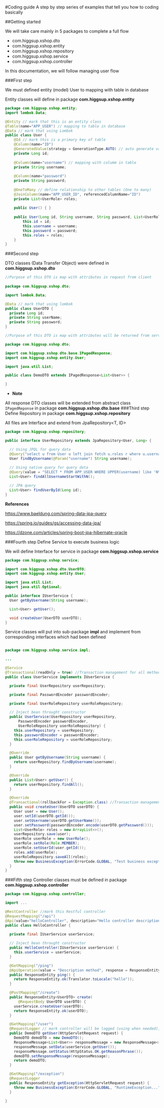 #Coding guide
A step by step series of examples that tell you how to coding basically

##Getting started

We will take care mainly in 5 packages to complete a full flow

* com.higgsup.xshop.dto 
* com.higgsup.xshop.entity 
* com.higgsup.xshop.repository
* com.higgsup.xshop.service
* com.higgsup.xshop.controller

In this documentation, we will follow managing user flow

###First step

We must defined entity (model) User to mapping with table in database

Entity classes will define in package **com.higgsup.xshop.entity**

```Java
package com.higgsup.xshop.entity;
import lombok.Data;

@Entity // mark that this is an entity class
@Table(name="APP_USER") // mapping to table in database
@Data // mark that using Lombok
public class User {
    @Id // mark this is a primary key of table
    @Column(name="ID")
    @GeneratedValue(strategy = GenerationType.AUTO) // auto generate value when create new 
    private Long id;
    
    @Column(name="username") // mapping with columm in table
    private String username;
    
    @Column(name="password")
    private String password;
    
    @OneToMany // define relationship to other tables (One to many)
    @JoinColumn(name="APP_USER_ID", referencedColumnName="ID")
    private List<UserRole> roles;
    
    public User() { }
    
    public User(Long id, String username, String password, List<UserRole> roles) {
        this.id = id;
        this.username = username;
        this.password = password;
        this.roles = roles;
    }
}
```

###Second step

DTO classes (Data Transfer Object) were defined in **com.higgsup.xshop.dto**

```Java 
//Purpose of this DTO is map with attributes in request from client
 
package com.higgsup.xshop.dto;

import lombok.Data;

@Data // mark that using lombok
public class UserDTO {
  private Long id;
  private String userName;
  private String password;
}
```

```Java 
//Purpose of this DTO is map with attributes will be returned from server after business logic execution 

package com.higgsup.xshop.dto;

import com.higgsup.xshop.dto.base.IPagedResponse;
import com.higgsup.xshop.entity.User;

import java.util.List;

public class DemoDTO extends IPagedResponse<List<User>> {

}
```

* **Note**

All response DTO classes will be extended from abstract class `IPagedReponse` in package **com.higgsup.xshop.dto.base**
###Third step
Define Repository in package **com.higgsup.xshop.repository**

All files are Interface and extend from JpaRepository<T, ID>

```Java
package com.higgsup.xshop.repository;

public interface UserRepository extends JpaRepository<User, Long> {

  // Using JPQL for query data
  @Query("select u from User u left join fetch u.roles r where u.username=:username")
  User findByUsername(@Param("username") String username);
    
  // Using native query for query data
  @Query(value = "SELECT * FROM APP_USER WHERE UPPER(username) like 'N%' ", nativeQuery = true)
  List<User> findAllUsernameStartWithN();

  // JPA query
  List<User> findUserById(Long id);
}
```
**References**

https://www.baeldung.com/spring-data-jpa-query

https://spring.io/guides/gs/accessing-data-jpa/

https://dzone.com/articles/spring-boot-jpa-hibernate-oracle

###Fourth step
Define Service to execute business logic

We will define Interface for service in package **com.higgsup.xshop.service**

```Java
package com.higgsup.xshop.service;

import com.higgsup.xshop.dto.UserDTO;
import com.higgsup.xshop.entity.User;

import java.util.List;
import java.util.Optional;

public interface IUserService {
  User getByUsername(String username);

  List<User> getUser();

  void createUser(UserDTO userDTO);
}
```

Service classes will put into sub-package **impl** and implement from corresponding interfaces which had been defined
```Java

package com.higgsup.xshop.service.impl;

...

@Service
@Transactional(readOnly = true) //Transaction management for all method in service 
public class UserService implements IUserService {

  private final UserRepository userRepository;

  private final PasswordEncoder passwordEncoder;

  private final UserRoleRepository userRoleRepository;

  // Inject bean throught constructor
  public UserService(UserRepository userRepository,
      PasswordEncoder passwordEncoder,
      UserRoleRepository userRoleRepository) {
    this.userRepository = userRepository;
    this.passwordEncoder = passwordEncoder;
    this.userRoleRepository = userRoleRepository;
  }

  @Override
  public User getByUsername(String username) {
    return userRepository.findByUsername(username);
  }

  @Override
  public List<User> getUser() {
    return userRepository.findAll();
  }

  @Override
  @Transactional(rollbackFor = Exception.class) //Transaction management for specify method
  public void createUser(UserDTO userDTO) {
    User user = new User();
    user.setId(userDTO.getId());
    user.setUsername(userDTO.getUserName());
    user.setPassword(passwordEncoder.encode(userDTO.getPassword()));
    List<UserRole> roles = new ArrayList<>();
    userRepository.save(user);
    UserRole userRole = new UserRole();
    userRole.setRole(Role.MEMBER);
    userRole.setUserId(user.getId());
    roles.add(userRole);
    userRoleRepository.saveAll(roles);
    throw new BusinessException(ErrorCode.GLOBAL, "Test business exception...");
  }
}
```

###Fifth step
Controller classes must be defined in package **com.higgsup.xshop.controller**

```Java
package com.higgsup.xshop.controller;

import ...

@RestController //mark this Restful controller 
@RequestMapping("/api")
@Api(value="helloController", description="Hello controller description") //Swagger define for class
public class HelloController {

  private final IUserService userService;
  
  // Inject bean throught constructor
  public HelloController(IUserService userService) {
    this.userService = userService;
  }

  @GetMapping("/ping")
  @ApiOperation(value = "Description method", response = ResponseEntity.class) //Swagger define for controller
  public ResponseEntity ping() {
    return ResponseEntity.ok(Translator.toLocale("hello"));
  }

  @PostMapping("/create")
  public ResponseEntity<UserDTO> create(
      @RequestBody UserDTO userDTO) {
    userService.createUser(userDTO);
    return ResponseEntity.ok(userDTO);
  }

  @GetMapping("/user")
  @RequestLogger // mark controller will be logged (using when needed), if we use this annotation, we must declare HttpServletRequest as parameter in method 
  public DemoDTO getUser(HttpServletRequest request) {
    DemoDTO demoDTO = new DemoDTO();
    ResponseMessage<List<User>> responseMessage = new ResponseMessage<>();
    responseMessage.setData(userService.getUser());
    responseMessage.setStatus(HttpStatus.OK.getReasonPhrase());
    demoDTO.setResponseMessage(responseMessage);
    return demoDTO;
  }

  @GetMapping("/exception")
  @RequestLogger
  public ResponseEntity getException(HttpServletRequest request) {
    throw new BusinessException(ErrorCode.GLOBAL, "RuntimeException...");
  }

}

```